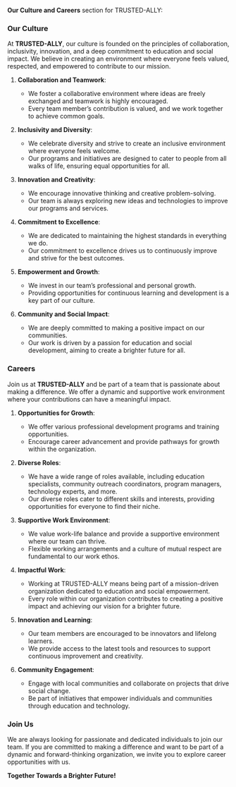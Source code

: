 **Our Culture and Careers** section for TRUSTED-ALLY:

### Our Culture

At **TRUSTED-ALLY**, our culture is founded on the principles of collaboration, inclusivity, innovation, and a deep commitment to education and social impact. We believe in creating an environment where everyone feels valued, respected, and empowered to contribute to our mission.

1. **Collaboration and Teamwork**:
   - We foster a collaborative environment where ideas are freely exchanged and teamwork is highly encouraged.
   - Every team member’s contribution is valued, and we work together to achieve common goals.

2. **Inclusivity and Diversity**:
   - We celebrate diversity and strive to create an inclusive environment where everyone feels welcome.
   - Our programs and initiatives are designed to cater to people from all walks of life, ensuring equal opportunities for all.

3. **Innovation and Creativity**:
   - We encourage innovative thinking and creative problem-solving.
   - Our team is always exploring new ideas and technologies to improve our programs and services.

4. **Commitment to Excellence**:
   - We are dedicated to maintaining the highest standards in everything we do.
   - Our commitment to excellence drives us to continuously improve and strive for the best outcomes.

5. **Empowerment and Growth**:
   - We invest in our team’s professional and personal growth.
   - Providing opportunities for continuous learning and development is a key part of our culture.

6. **Community and Social Impact**:
   - We are deeply committed to making a positive impact on our communities.
   - Our work is driven by a passion for education and social development, aiming to create a brighter future for all.

### Careers

Join us at **TRUSTED-ALLY** and be part of a team that is passionate about making a difference. We offer a dynamic and supportive work environment where your contributions can have a meaningful impact.

1. **Opportunities for Growth**:
   - We offer various professional development programs and training opportunities.
   - Encourage career advancement and provide pathways for growth within the organization.

2. **Diverse Roles**:
   - We have a wide range of roles available, including education specialists, community outreach coordinators, program managers, technology experts, and more.
   - Our diverse roles cater to different skills and interests, providing opportunities for everyone to find their niche.

3. **Supportive Work Environment**:
   - We value work-life balance and provide a supportive environment where our team can thrive.
   - Flexible working arrangements and a culture of mutual respect are fundamental to our work ethos.

4. **Impactful Work**:
   - Working at TRUSTED-ALLY means being part of a mission-driven organization dedicated to education and social empowerment.
   - Every role within our organization contributes to creating a positive impact and achieving our vision for a brighter future.

5. **Innovation and Learning**:
   - Our team members are encouraged to be innovators and lifelong learners.
   - We provide access to the latest tools and resources to support continuous improvement and creativity.

6. **Community Engagement**:
   - Engage with local communities and collaborate on projects that drive social change.
   - Be part of initiatives that empower individuals and communities through education and technology.

### Join Us

We are always looking for passionate and dedicated individuals to join our team. If you are committed to making a difference and want to be part of a dynamic and forward-thinking organization, we invite you to explore career opportunities with us.

**Together Towards a Brighter Future!**